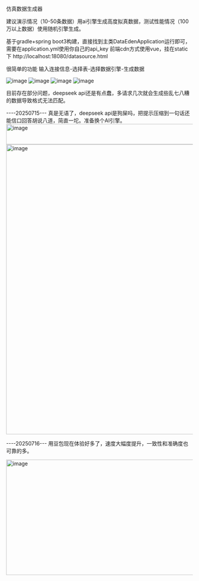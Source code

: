 仿真数据生成器

建议演示情况（10-50条数据）用ai引擎生成高度拟真数据，测试性能情况（100万以上数据）使用随机引擎生成。

基于gradle+spring boot3构建，直接找到主类DataEdenApplication运行即可，需要在application.yml使用你自己的api_key
前端cdn方式使用vue，挂在static下
http://localhost:18080/datasource.html

很简单的功能
输入连接信息-选择表-选择数据引擎-生成数据

![image](https://github.com/user-attachments/assets/233e4a9b-cd8a-45ca-95f2-aa2495467ebb)
![image](https://github.com/user-attachments/assets/89f3c81f-984a-4670-add4-5552e62cf1fa)
![image](https://github.com/user-attachments/assets/b388f2fa-8edf-4cda-8a3b-e182b32238cc)
![image](https://github.com/user-attachments/assets/620c04f6-e9f9-4cd3-87ec-3b7acd45c466)

目前存在部分问题，deepseek api还是有点蠢，多请求几次就会生成些乱七八糟的数据导致格式无法匹配。

----20250715---
真是无语了，deepseek api是狗屎吗，把提示压缩到一句话还能信口回答胡说八道，简直一坨。准备换个AI引擎。
<img width="1385" height="55" alt="image" src="https://github.com/user-attachments/assets/69c9ca17-1b17-4a50-a2db-99b05b5d6e77" />
<img width="1376" height="781" alt="image" src="https://github.com/user-attachments/assets/3fe9b9da-2c4b-41cc-a5d1-b9008ba56c25" />

----20250716---
用豆包现在体验好多了，速度大幅度提升，一致性和准确度也可靠的多。

<img width="1277" height="311" alt="image" src="https://github.com/user-attachments/assets/c117b145-bff5-4109-b01d-3840c4d3a779" />
